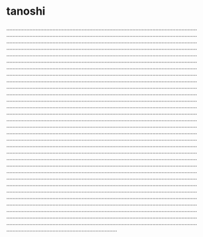 # tanoshi

............................................................................................................................................................................................................................................................................................................................................................................................................................................................................................................................................................................................................................................................................................................................................................................................................................................................................................................................................................................................................................................................................................................................................................................................................................................................................................................................................................................................................................................................................................................................................................................................................................................................................................................................................................................................................................................................................................................................................................................................................................................................................................................................................................................................................................................................................................................................................................................................................................................................................................................................................................................................................................................................................................................................................................................................................................................................................................................................................................................................................................................................................................................................................................................................................................................................................................................................................................................................................................................................................................................................................................................................................................................................................................................................................................................................................................................................................................................................................................................................................................................................................